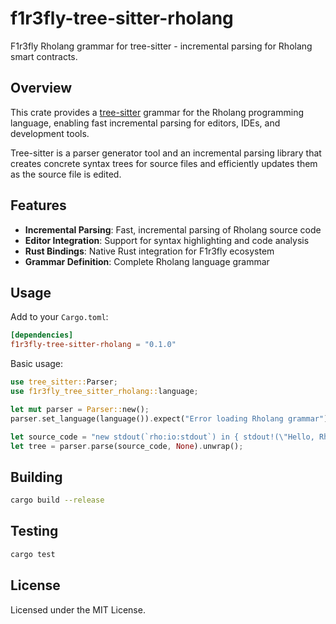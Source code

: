 # f1r3fly-tree-sitter-rholang

F1r3fly Rholang grammar for tree-sitter - incremental parsing for Rholang smart contracts.

## Overview

This crate provides a [tree-sitter](https://tree-sitter.github.io/) grammar for the Rholang programming language, enabling fast incremental parsing for editors, IDEs, and development tools.

Tree-sitter is a parser generator tool and an incremental parsing library that creates concrete syntax trees for source files and efficiently updates them as the source file is edited.

## Features

- **Incremental Parsing**: Fast, incremental parsing of Rholang source code
- **Editor Integration**: Support for syntax highlighting and code analysis
- **Rust Bindings**: Native Rust integration for F1r3fly ecosystem
- **Grammar Definition**: Complete Rholang language grammar

## Usage

Add to your `Cargo.toml`:

```toml
[dependencies]
f1r3fly-tree-sitter-rholang = "0.1.0"
```

Basic usage:

```rust
use tree_sitter::Parser;
use f1r3fly_tree_sitter_rholang::language;

let mut parser = Parser::new();
parser.set_language(language()).expect("Error loading Rholang grammar");

let source_code = "new stdout(`rho:io:stdout`) in { stdout!(\"Hello, Rholang!\") }";
let tree = parser.parse(source_code, None).unwrap();
```

## Building

```bash
cargo build --release
```

## Testing

```bash
cargo test
```

## License

Licensed under the MIT License. 